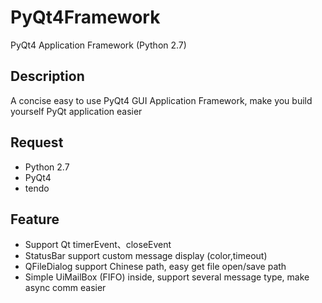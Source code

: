 PyQt4Framework
========

PyQt4 Application Framework (Python 2.7)

## Description

A concise easy to use PyQt4 GUI Application Framework, make you build yourself PyQt application easier

## Request

- Python 2.7 
- PyQt4
- tendo

## Feature

- Support Qt timerEvent、closeEvent
- StatusBar support custom message display (color,timeout)
- QFileDialog support Chinese path, easy get file open/save path
- Simple UiMailBox (FIFO) inside, support several message type, make async comm easier



